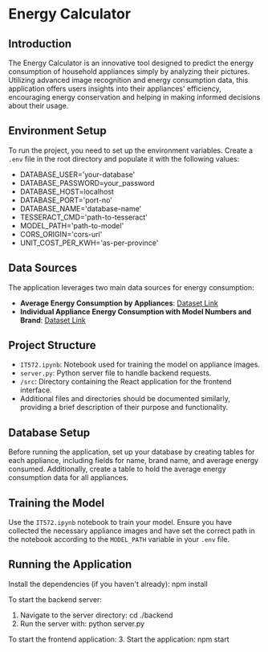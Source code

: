 # Energy Calculator

## Introduction
The Energy Calculator is an innovative tool designed to predict the energy consumption of household appliances simply by analyzing their pictures. Utilizing advanced image recognition and energy consumption data, this application offers users insights into their appliances' efficiency, encouraging energy conservation and helping in making informed decisions about their usage.

## Environment Setup
To run the project, you need to set up the environment variables. Create a `.env` file in the root directory and populate it with the following values:

- DATABASE_USER='your-database'
- DATABASE_PASSWORD=your_password
- DATABASE_HOST=localhost
- DATABASE_PORT='port-no'
- DATABASE_NAME='database-name'
- TESSERACT_CMD='path-to-tesseract'
- MODEL_PATH='path-to-model'
- CORS_ORIGIN='cors-url'
- UNIT_COST_PER_KWH='as-per-province'

## Data Sources
The application leverages two main data sources for energy consumption:
- **Average Energy Consumption by Appliances**: [Dataset Link](https://open.canada.ca/data/dataset/4aa13365-c077-46dd-a62b-166ffc651e6f/resource/05ab565f-fec1-469f-95ae-40ddf5032f91)
- **Individual Appliance Energy Consumption with Model Numbers and Brand**: [Dataset Link](https://open.canada.ca/data/dataset/fbfdf946-8dd1-4830-a5c9-f8a72d8fabda)

## Project Structure
- `IT572.ipynb`: Notebook used for training the model on appliance images.
- `server.py`: Python server file to handle backend requests.
- `/src`: Directory containing the React application for the frontend interface.
- Additional files and directories should be documented similarly, providing a brief description of their purpose and functionality.

## Database Setup
Before running the application, set up your database by creating tables for each appliance, including fields for name, brand name, and average energy consumed. Additionally, create a table to hold the average energy consumption data for all appliances.

## Training the Model
Use the `IT572.ipynb` notebook to train your model. Ensure you have collected the necessary appliance images and have set the correct path in the notebook according to the `MODEL_PATH` variable in your `.env` file.

## Running the Application
Install the dependencies (if you haven't already): npm install

To start the backend server:
1. Navigate to the server directory: cd ./backend
3. Run the server with: python server.py

To start the frontend application:
3. Start the application: npm start
